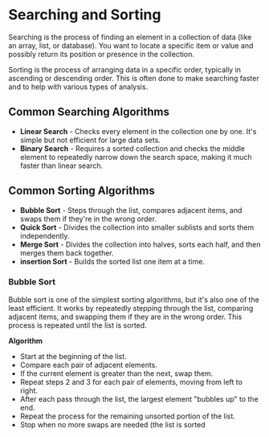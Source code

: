   # Searching and Sorting 

Searching is the process of finding an element in a collection of data (like an array, list, or database). You want to locate a specific item or value and possibly return its position or presence in the collection. 

Sorting is the process of arranging data in a specific order, typically in ascending or descending order. This is often done to make searching faster and to help with various types of analysis. 

## Common Searching Algorithms 

-  **Linear Search** - Checks every element in the collection one by one. It's simple but not efficient for large data sets.
- **Binary Search** - Requires a sorted collection and checks the middle element to repeatedly narrow down the search space, making it much faster than linear search.

## Common Sorting Algorithms

- **Bubble Sort** - Steps through the list, compares adjacent items, and swaps them if they're in the wrong order.
- **Quick Sort** - Divides the collection into smaller sublists and sorts them independently.
- **Merge Sort** - Divides the collection into halves, sorts each half, and then merges them back together.
- **insertion Sort** - Builds the sorted list one item at a time.

### Bubble Sort

Bubble sort is one of the simplest sorting algorithms, but it's also one of the least efficient. It works by repeatedly stepping through the list, comparing adjacent items, and swapping them if they are in the wrong order. This process is repeated until the list is sorted.

**Algorithm**
- Start at the beginning of the list.
- Compare each pair of adjacent elements.
- If the current element is greater than the next, swap them.
- Repeat steps 2 and 3 for each pair of elements, moving from left to right.
- After each pass through the list, the largest element "bubbles up" to the end.
- Repeat the process for the remaining unsorted portion of the list.
- Stop when no more swaps are needed (the list is sorted
